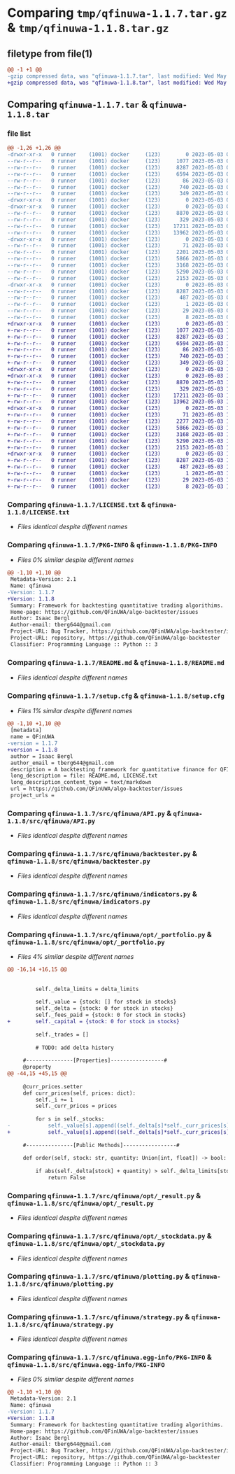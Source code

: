 # Comparing `tmp/qfinuwa-1.1.7.tar.gz` & `tmp/qfinuwa-1.1.8.tar.gz`

## filetype from file(1)

```diff
@@ -1 +1 @@
-gzip compressed data, was "qfinuwa-1.1.7.tar", last modified: Wed May  3 09:24:54 2023, max compression
+gzip compressed data, was "qfinuwa-1.1.8.tar", last modified: Wed May  3 10:34:10 2023, max compression
```

## Comparing `qfinuwa-1.1.7.tar` & `qfinuwa-1.1.8.tar`

### file list

```diff
@@ -1,26 +1,26 @@
-drwxr-xr-x   0 runner    (1001) docker     (123)        0 2023-05-03 09:24:54.983450 qfinuwa-1.1.7/
--rw-r--r--   0 runner    (1001) docker     (123)     1077 2023-05-03 09:24:44.000000 qfinuwa-1.1.7/LICENSE.txt
--rw-r--r--   0 runner    (1001) docker     (123)     8287 2023-05-03 09:24:54.983450 qfinuwa-1.1.7/PKG-INFO
--rw-r--r--   0 runner    (1001) docker     (123)     6594 2023-05-03 09:24:44.000000 qfinuwa-1.1.7/README.md
--rw-r--r--   0 runner    (1001) docker     (123)       86 2023-05-03 09:24:44.000000 qfinuwa-1.1.7/pyproject.toml
--rw-r--r--   0 runner    (1001) docker     (123)      740 2023-05-03 09:24:54.983450 qfinuwa-1.1.7/setup.cfg
--rw-r--r--   0 runner    (1001) docker     (123)      349 2023-05-03 09:24:44.000000 qfinuwa-1.1.7/setup.py
-drwxr-xr-x   0 runner    (1001) docker     (123)        0 2023-05-03 09:24:54.983450 qfinuwa-1.1.7/src/
-drwxr-xr-x   0 runner    (1001) docker     (123)        0 2023-05-03 09:24:54.983450 qfinuwa-1.1.7/src/qfinuwa/
--rw-r--r--   0 runner    (1001) docker     (123)     8870 2023-05-03 09:24:44.000000 qfinuwa-1.1.7/src/qfinuwa/API.py
--rw-r--r--   0 runner    (1001) docker     (123)      329 2023-05-03 09:24:44.000000 qfinuwa-1.1.7/src/qfinuwa/__init__.py
--rw-r--r--   0 runner    (1001) docker     (123)    17211 2023-05-03 09:24:44.000000 qfinuwa-1.1.7/src/qfinuwa/backtester.py
--rw-r--r--   0 runner    (1001) docker     (123)    13962 2023-05-03 09:24:44.000000 qfinuwa-1.1.7/src/qfinuwa/indicators.py
-drwxr-xr-x   0 runner    (1001) docker     (123)        0 2023-05-03 09:24:54.983450 qfinuwa-1.1.7/src/qfinuwa/opt/
--rw-r--r--   0 runner    (1001) docker     (123)       71 2023-05-03 09:24:44.000000 qfinuwa-1.1.7/src/qfinuwa/opt/__init__.py
--rw-r--r--   0 runner    (1001) docker     (123)     2201 2023-05-03 09:24:44.000000 qfinuwa-1.1.7/src/qfinuwa/opt/_portfolio.py
--rw-r--r--   0 runner    (1001) docker     (123)     5866 2023-05-03 09:24:44.000000 qfinuwa-1.1.7/src/qfinuwa/opt/_result.py
--rw-r--r--   0 runner    (1001) docker     (123)     3168 2023-05-03 09:24:44.000000 qfinuwa-1.1.7/src/qfinuwa/opt/_stockdata.py
--rw-r--r--   0 runner    (1001) docker     (123)     5290 2023-05-03 09:24:44.000000 qfinuwa-1.1.7/src/qfinuwa/plotting.py
--rw-r--r--   0 runner    (1001) docker     (123)     2153 2023-05-03 09:24:44.000000 qfinuwa-1.1.7/src/qfinuwa/strategy.py
-drwxr-xr-x   0 runner    (1001) docker     (123)        0 2023-05-03 09:24:54.983450 qfinuwa-1.1.7/src/qfinuwa.egg-info/
--rw-r--r--   0 runner    (1001) docker     (123)     8287 2023-05-03 09:24:54.000000 qfinuwa-1.1.7/src/qfinuwa.egg-info/PKG-INFO
--rw-r--r--   0 runner    (1001) docker     (123)      487 2023-05-03 09:24:54.000000 qfinuwa-1.1.7/src/qfinuwa.egg-info/SOURCES.txt
--rw-r--r--   0 runner    (1001) docker     (123)        1 2023-05-03 09:24:54.000000 qfinuwa-1.1.7/src/qfinuwa.egg-info/dependency_links.txt
--rw-r--r--   0 runner    (1001) docker     (123)       29 2023-05-03 09:24:54.000000 qfinuwa-1.1.7/src/qfinuwa.egg-info/requires.txt
--rw-r--r--   0 runner    (1001) docker     (123)        8 2023-05-03 09:24:54.000000 qfinuwa-1.1.7/src/qfinuwa.egg-info/top_level.txt
+drwxr-xr-x   0 runner    (1001) docker     (123)        0 2023-05-03 10:34:10.314473 qfinuwa-1.1.8/
+-rw-r--r--   0 runner    (1001) docker     (123)     1077 2023-05-03 10:33:56.000000 qfinuwa-1.1.8/LICENSE.txt
+-rw-r--r--   0 runner    (1001) docker     (123)     8287 2023-05-03 10:34:10.314473 qfinuwa-1.1.8/PKG-INFO
+-rw-r--r--   0 runner    (1001) docker     (123)     6594 2023-05-03 10:33:56.000000 qfinuwa-1.1.8/README.md
+-rw-r--r--   0 runner    (1001) docker     (123)       86 2023-05-03 10:33:56.000000 qfinuwa-1.1.8/pyproject.toml
+-rw-r--r--   0 runner    (1001) docker     (123)      740 2023-05-03 10:34:10.314473 qfinuwa-1.1.8/setup.cfg
+-rw-r--r--   0 runner    (1001) docker     (123)      349 2023-05-03 10:33:56.000000 qfinuwa-1.1.8/setup.py
+drwxr-xr-x   0 runner    (1001) docker     (123)        0 2023-05-03 10:34:10.310473 qfinuwa-1.1.8/src/
+drwxr-xr-x   0 runner    (1001) docker     (123)        0 2023-05-03 10:34:10.310473 qfinuwa-1.1.8/src/qfinuwa/
+-rw-r--r--   0 runner    (1001) docker     (123)     8870 2023-05-03 10:33:56.000000 qfinuwa-1.1.8/src/qfinuwa/API.py
+-rw-r--r--   0 runner    (1001) docker     (123)      329 2023-05-03 10:33:56.000000 qfinuwa-1.1.8/src/qfinuwa/__init__.py
+-rw-r--r--   0 runner    (1001) docker     (123)    17211 2023-05-03 10:33:56.000000 qfinuwa-1.1.8/src/qfinuwa/backtester.py
+-rw-r--r--   0 runner    (1001) docker     (123)    13962 2023-05-03 10:33:56.000000 qfinuwa-1.1.8/src/qfinuwa/indicators.py
+drwxr-xr-x   0 runner    (1001) docker     (123)        0 2023-05-03 10:34:10.314473 qfinuwa-1.1.8/src/qfinuwa/opt/
+-rw-r--r--   0 runner    (1001) docker     (123)       71 2023-05-03 10:33:56.000000 qfinuwa-1.1.8/src/qfinuwa/opt/__init__.py
+-rw-r--r--   0 runner    (1001) docker     (123)     2277 2023-05-03 10:33:56.000000 qfinuwa-1.1.8/src/qfinuwa/opt/_portfolio.py
+-rw-r--r--   0 runner    (1001) docker     (123)     5866 2023-05-03 10:33:56.000000 qfinuwa-1.1.8/src/qfinuwa/opt/_result.py
+-rw-r--r--   0 runner    (1001) docker     (123)     3168 2023-05-03 10:33:56.000000 qfinuwa-1.1.8/src/qfinuwa/opt/_stockdata.py
+-rw-r--r--   0 runner    (1001) docker     (123)     5290 2023-05-03 10:33:56.000000 qfinuwa-1.1.8/src/qfinuwa/plotting.py
+-rw-r--r--   0 runner    (1001) docker     (123)     2153 2023-05-03 10:33:56.000000 qfinuwa-1.1.8/src/qfinuwa/strategy.py
+drwxr-xr-x   0 runner    (1001) docker     (123)        0 2023-05-03 10:34:10.310473 qfinuwa-1.1.8/src/qfinuwa.egg-info/
+-rw-r--r--   0 runner    (1001) docker     (123)     8287 2023-05-03 10:34:10.000000 qfinuwa-1.1.8/src/qfinuwa.egg-info/PKG-INFO
+-rw-r--r--   0 runner    (1001) docker     (123)      487 2023-05-03 10:34:10.000000 qfinuwa-1.1.8/src/qfinuwa.egg-info/SOURCES.txt
+-rw-r--r--   0 runner    (1001) docker     (123)        1 2023-05-03 10:34:10.000000 qfinuwa-1.1.8/src/qfinuwa.egg-info/dependency_links.txt
+-rw-r--r--   0 runner    (1001) docker     (123)       29 2023-05-03 10:34:10.000000 qfinuwa-1.1.8/src/qfinuwa.egg-info/requires.txt
+-rw-r--r--   0 runner    (1001) docker     (123)        8 2023-05-03 10:34:10.000000 qfinuwa-1.1.8/src/qfinuwa.egg-info/top_level.txt
```

### Comparing `qfinuwa-1.1.7/LICENSE.txt` & `qfinuwa-1.1.8/LICENSE.txt`

 * *Files identical despite different names*

### Comparing `qfinuwa-1.1.7/PKG-INFO` & `qfinuwa-1.1.8/PKG-INFO`

 * *Files 0% similar despite different names*

```diff
@@ -1,10 +1,10 @@
 Metadata-Version: 2.1
 Name: qfinuwa
-Version: 1.1.7
+Version: 1.1.8
 Summary: Framework for backtesting quantitative trading algorithims.
 Home-page: https://github.com/QFinUWA/algo-backtester/issues
 Author: Isaac Bergl
 Author-email: tberg644@gmail.com
 Project-URL: Bug Tracker, https://github.com/QFinUWA/algo-backtester/issues
 Project-URL: repository, https://github.com/QFinUWA/algo-backtester
 Classifier: Programming Language :: Python :: 3
```

### Comparing `qfinuwa-1.1.7/README.md` & `qfinuwa-1.1.8/README.md`

 * *Files identical despite different names*

### Comparing `qfinuwa-1.1.7/setup.cfg` & `qfinuwa-1.1.8/setup.cfg`

 * *Files 1% similar despite different names*

```diff
@@ -1,10 +1,10 @@
 [metadata]
 name = QFinUWA
-version = 1.1.7
+version = 1.1.8
 author = Isaac Bergl
 author_email = tberg644@gmail.com
 description = A backtesting framework for quantitative finance for QFIN UWA.
 long_description = file: README.md, LICENSE.txt
 long_description_content_type = text/markdown
 url = https://github.com/QFinUWA/algo-backtester/issues
 project_urls =
```

### Comparing `qfinuwa-1.1.7/src/qfinuwa/API.py` & `qfinuwa-1.1.8/src/qfinuwa/API.py`

 * *Files identical despite different names*

### Comparing `qfinuwa-1.1.7/src/qfinuwa/backtester.py` & `qfinuwa-1.1.8/src/qfinuwa/backtester.py`

 * *Files identical despite different names*

### Comparing `qfinuwa-1.1.7/src/qfinuwa/indicators.py` & `qfinuwa-1.1.8/src/qfinuwa/indicators.py`

 * *Files identical despite different names*

### Comparing `qfinuwa-1.1.7/src/qfinuwa/opt/_portfolio.py` & `qfinuwa-1.1.8/src/qfinuwa/opt/_portfolio.py`

 * *Files 4% similar despite different names*

```diff
@@ -16,14 +16,15 @@
 
 
         self._delta_limits = delta_limits
 
         self._value = {stock: [] for stock in stocks}
         self._delta = {stock: 0 for stock in stocks}   
         self._fees_paid = {stock: 0 for stock in stocks}  
+        self._capital = {stock: 0 for stock in stocks}  
 
         self._trades = []
 
         # TODO: add delta history 
 
     #---------------[Properties]-----------------#
     @property
@@ -44,15 +45,15 @@
 
     @curr_prices.setter
     def curr_prices(self, prices: dict):
         self._i += 1
         self._curr_prices = prices
 
         for s in self._stocks:
-            self._value[s].append((self._delta[s]*self._curr_prices[s], self._fees_paid[s]))
+            self._value[s].append((self._delta[s]*self._curr_prices[s] + self._capital[s], self._fees_paid[s]))
 
     #---------------[Public Methods]-----------------#
 
     def order(self, stock: str, quantity: Union[int, float]) -> bool:
         
         if abs(self._delta[stock] + quantity) > self._delta_limits[stock]:
             return False
```

### Comparing `qfinuwa-1.1.7/src/qfinuwa/opt/_result.py` & `qfinuwa-1.1.8/src/qfinuwa/opt/_result.py`

 * *Files identical despite different names*

### Comparing `qfinuwa-1.1.7/src/qfinuwa/opt/_stockdata.py` & `qfinuwa-1.1.8/src/qfinuwa/opt/_stockdata.py`

 * *Files identical despite different names*

### Comparing `qfinuwa-1.1.7/src/qfinuwa/plotting.py` & `qfinuwa-1.1.8/src/qfinuwa/plotting.py`

 * *Files identical despite different names*

### Comparing `qfinuwa-1.1.7/src/qfinuwa/strategy.py` & `qfinuwa-1.1.8/src/qfinuwa/strategy.py`

 * *Files identical despite different names*

### Comparing `qfinuwa-1.1.7/src/qfinuwa.egg-info/PKG-INFO` & `qfinuwa-1.1.8/src/qfinuwa.egg-info/PKG-INFO`

 * *Files 0% similar despite different names*

```diff
@@ -1,10 +1,10 @@
 Metadata-Version: 2.1
 Name: qfinuwa
-Version: 1.1.7
+Version: 1.1.8
 Summary: Framework for backtesting quantitative trading algorithims.
 Home-page: https://github.com/QFinUWA/algo-backtester/issues
 Author: Isaac Bergl
 Author-email: tberg644@gmail.com
 Project-URL: Bug Tracker, https://github.com/QFinUWA/algo-backtester/issues
 Project-URL: repository, https://github.com/QFinUWA/algo-backtester
 Classifier: Programming Language :: Python :: 3
```

